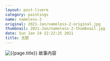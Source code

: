 ```yaml
---
layout: post-livere
category: paintings
name: nameless-2
original: 2021-Jan/nameless-2-original.jpg
thumbnail: 2021-Jan/nameless-2-thumbnail.jpg
date: Sun Jan 24 22:22:25 2021
title: 无题
---
```


![{{page.title}}](/gallery/{{page.category}}/{{page.original}})
故事内容
